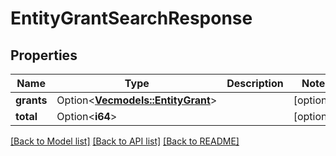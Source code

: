 # EntityGrantSearchResponse

## Properties

Name | Type | Description | Notes
------------ | ------------- | ------------- | -------------
**grants** | Option<[**Vec<models::EntityGrant>**](EntityGrant.md)> |  | [optional]
**total** | Option<**i64**> |  | [optional]

[[Back to Model list]](../README.md#documentation-for-models) [[Back to API list]](../README.md#documentation-for-api-endpoints) [[Back to README]](../README.md)


